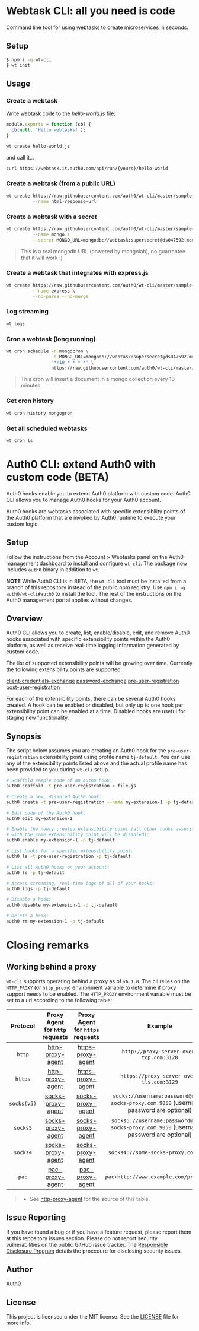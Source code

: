 # Webtask CLI: all you need is code

Command line tool for using [webtasks](https://webtask.io) to create microservices in seconds.

## Setup

```bash
$ npm i -g wt-cli
$ wt init
```

## Usage

### Create a webtask

Write webtask code to the *hello-world.js* file:

```javascript
module.exports = function (cb) {
  cb(null, 'Hello webtasks!');
}
```

```bash
wt create hello-world.js
```

and call it...

```bash
curl https://webtask.it.auth0.com/api/run/{yours}/hello-world
```

### Create a webtask (from a public URL)

```bash
wt create https://raw.githubusercontent.com/auth0/wt-cli/master/sample-webtasks/html-response.js \
          --name html-response-url
```

### Create a webtask with a secret

```bash
wt create https://raw.githubusercontent.com/auth0/wt-cli/master/sample-webtasks/mongodb.js \
          --name mongo \
          --secret MONGO_URL=mongodb://webtask:supersecret@ds047592.mongolab.com:47592/webtask-examples
```

> This is a real mongodb URL (powered by mongolab), no guarrantee that it will work :)

### Create a webtask that integrates with express.js

```bash
wt create https://raw.githubusercontent.com/auth0/wt-cli/master/sample-webtasks/express.js \
          --name express \
          --no-parse --no-merge
```


### Log streaming

```bash
wt logs
```

### Cron a webtask (long running)

```bash
wt cron schedule -n mongocron \
                 -s MONGO_URL=mongodb://webtask:supersecret@ds047592.mongolab.com:47592/webtask-examples \
                 "*/10 * * * *" \
                 https://raw.githubusercontent.com/auth0/wt-cli/master/sample-webtasks/mongodb.js
```

> This cron will insert a document in a mongo collection every 10 minutes

### Get cron history

```bash
wt cron history mongogron
```

### Get all scheduled webtasks

```bash
wt cron ls
```

# Auth0 CLI: extend Auth0 with custom code (BETA)

Auth0 hooks enable you to extend Auth0 platform with custom code. Auth0 CLI allows you to manage Auth0 hooks for your Auth0 account.

Auth0 hooks are webtasks associated with specific extensibility points of the Auth0 platform that are invoked by Auth0 runtime to execute your custom logic.

## Setup

Follow the instructions from the Account > Webtasks panel on the Auth0 management dashboard to install and configure `wt-cli`. The package now includes `auth0` binary in addition to `wt`.

**NOTE** While Auth0 CLI is in BETA, the `wt-cli` tool must be installed from a branch of this repository instead of the public npm registry. Use `npm i -g auth0/wt-cli#auth0` to install the tool. The rest of the instructions on the Auth0 management portal applies without changes.

## Overview

Auth0 CLI allows you to create, list, enable/disable, edit, and remove Auth0 hooks associated with specific extensibility points within the Auth0 platform, as well as receive real-time logging information generated by custom code.

The list of supported extensibility points will be growing over time. Currently the following extensibility points are supported:

[client-credentials-exchange](https://github.com/auth0/auth0-ext-compilers/blob/master/client-credentials-exchange.md)
[password-exchange](https://github.com/auth0/auth0-ext-compilers/blob/master/password-exchange.md)
[pre-user-registration](https://github.com/auth0/auth0-ext-compilers/blob/master/pre-user-registration.md)
[post-user-registration](https://github.com/auth0/auth0-ext-compilers/blob/master/post-user-registration.md)

For each of the extensibility points, there can be several Auth0 hooks created. A hook can be enabled or disabled, but only up to one hook per extensibility point can be enabled at a time. Disabled hooks are useful for staging new functionality.

## Synopsis

The script below assumes you are creating an Auth0 hook for the `pre-user-registration` extensibility point using profile name `tj-default`. You can use any of the extensibility points listed above and the actual profile name has been provided to you during `wt-cli` setup.

```bash
# Scaffold sample code of an Auth0 hook:
auth0 scaffold -t pre-user-registration > file.js

# Create a new, disabled Auth0 hook:
auth0 create -t pre-user-registration --name my-extension-1 -p tj-default file.js

# Edit code of the Auth0 hook:
auth0 edit my-extension-1

# Enable the newly created extensibility point (all other hooks associated
# with the same extensibility point will be disabled):
auth0 enable my-extension-1 -p tj-default

# List hooks for a specific extensibility point:
auth0 ls -t pre-user-registration -p tj-default

# List all Auth0 hooks on your account:
auth0 ls -p tj-default

# Access streaming, real-time logs of all of your hooks:
auth0 logs -p tj-default

# Disable a hook:
auth0 disable my-extension-1 -p tj-default

# Delete a hook:
auth0 rm my-extension-1 -p tj-default
```

# Closing remarks

## Working behind a proxy

`wt-cli` supports operating behind a proxy as of `v6.1.0`. The cli relies on the `HTTP_PROXY` (or `http_proxy`) environment variable to determine if proxy support needs to be enabled. The `HTTP_PROXY` environment variable must be set to a uri according to the following table:

| Protocol   | Proxy Agent for `http` requests | Proxy Agent for `https` requests | Example
|:----------:|:-------------------------------:|:--------------------------------:|:--------:
| `http`     | [http-proxy-agent](https://github.com/TooTallNate/node-http-proxy-agent)            | [https-proxy-agent](https://github.com/TooTallNate/node-https-proxy-agent)            | `http://proxy-server-over-tcp.com:3128`
| `https`    | [http-proxy-agent](https://github.com/TooTallNate/node-http-proxy-agent)            | [https-proxy-agent](https://github.com/TooTallNate/node-https-proxy-agent)            | `https://proxy-server-over-tls.com:3129`
| `socks(v5)`| [socks-proxy-agent](https://github.com/TooTallNate/node-socks-proxy-agent)           | [socks-proxy-agent](https://github.com/TooTallNate/node-socks-proxy-agent)            | `socks://username:password@some-socks-proxy.com:9050` (username & password are optional)
| `socks5`   | [socks-proxy-agent](https://github.com/TooTallNate/node-socks-proxy-agent)           | [socks-proxy-agent](https://github.com/TooTallNate/node-socks-proxy-agent)            | `socks5://username:password@some-socks-proxy.com:9050` (username & password are optional)
| `socks4`   | [socks-proxy-agent](https://github.com/TooTallNate/node-socks-proxy-agent)           | [socks-proxy-agent](https://github.com/TooTallNate/node-socks-proxy-agent)            | `socks4://some-socks-proxy.com:9050`
| `pac`      | [pac-proxy-agent](https://github.com/TooTallNate/node-pac-proxy-agent)             | [pac-proxy-agent](https://github.com/TooTallNate/node-pac-proxy-agent)              | `pac+http://www.example.com/proxy.pac`

> * See [http-proxy-agent](https://github.com/TooTallNate/node-proxy-agent/blob/master/README.md) for the source of this table.

## Issue Reporting

If you have found a bug or if you have a feature request, please report them at this repository issues section. Please do not report security vulnerabilities on the public GitHub issue tracker. The [Responsible Disclosure Program](https://auth0.com/whitehat) details the procedure for disclosing security issues.

## Author

[Auth0](https://auth0.com)

## License

This project is licensed under the MIT license. See the [LICENSE](LICENSE) file for more info.
